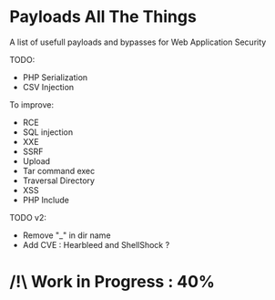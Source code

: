 # Payloads All The Things
A list of usefull payloads and bypasses for Web Application Security

TODO:
* PHP Serialization
* CSV Injection

To improve:
* RCE
* SQL injection
* XXE
* SSRF
* Upload
* Tar command exec
* Traversal Directory
* XSS
* PHP Include

TODO v2:
* Remove "_" in dir name
* Add CVE : Hearbleed and ShellShock ?

# /!\ Work in Progress : 40%
